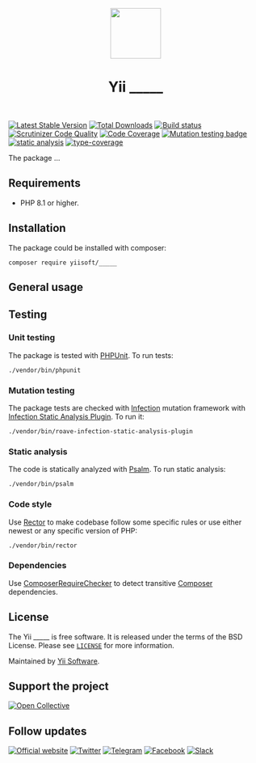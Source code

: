 <p align="center">
    <a href="https://github.com/yiisoft" target="_blank">
        <img src="https://yiisoft.github.io/docs/images/yii_logo.svg" height="100px">
    </a>
    <h1 align="center">Yii _____</h1>
    <br>
</p>

[![Latest Stable Version](https://poser.pugx.org/yiisoft/_____/v/stable.png)](https://packagist.org/packages/yiisoft/_____)
[![Total Downloads](https://poser.pugx.org/yiisoft/_____/downloads.png)](https://packagist.org/packages/yiisoft/_____)
[![Build status](https://github.com/yiisoft/_____/workflows/build/badge.svg)](https://github.com/yiisoft/_____/actions?query=workflow%3Abuild)
[![Scrutinizer Code Quality](https://scrutinizer-ci.com/g/yiisoft/_____/badges/quality-score.png?b=master)](https://scrutinizer-ci.com/g/yiisoft/_____/?branch=master)
[![Code Coverage](https://scrutinizer-ci.com/g/yiisoft/_____/badges/coverage.png?b=master)](https://scrutinizer-ci.com/g/yiisoft/_____/?branch=master)
[![Mutation testing badge](https://img.shields.io/endpoint?style=flat&url=https%3A%2F%2Fbadge-api.stryker-mutator.io%2Fgithub.com%2Fyiisoft%2F_____%2Fmaster)](https://dashboard.stryker-mutator.io/reports/github.com/yiisoft/_____/master)
[![static analysis](https://github.com/yiisoft/_____/workflows/static%20analysis/badge.svg)](https://github.com/yiisoft/_____/actions?query=workflow%3A%22static+analysis%22)
[![type-coverage](https://shepherd.dev/github/yiisoft/_____/coverage.svg)](https://shepherd.dev/github/yiisoft/_____)

The package ...

## Requirements

- PHP 8.1 or higher.

## Installation

The package could be installed with composer:

```shell
composer require yiisoft/_____
```

## General usage

## Testing

### Unit testing

The package is tested with [PHPUnit](https://phpunit.de/). To run tests:

```shell
./vendor/bin/phpunit
```

### Mutation testing

The package tests are checked with [Infection](https://infection.github.io/) mutation framework with
[Infection Static Analysis Plugin](https://github.com/Roave/infection-static-analysis-plugin). To run it:

```shell
./vendor/bin/roave-infection-static-analysis-plugin
```

### Static analysis

The code is statically analyzed with [Psalm](https://psalm.dev/). To run static analysis:

```shell
./vendor/bin/psalm
```

### Code style

Use [Rector](https://github.com/rectorphp/rector) to make codebase follow some specific rules or 
use either newest or any specific version of PHP: 

```shell
./vendor/bin/rector
```

### Dependencies

Use [ComposerRequireChecker](https://github.com/maglnet/ComposerRequireChecker) to detect transitive 
[Composer](https://getcomposer.org/) dependencies.

## License

The Yii _____ is free software. It is released under the terms of the BSD License.
Please see [`LICENSE`](./LICENSE.md) for more information.

Maintained by [Yii Software](https://www.yiiframework.com/).

## Support the project

[![Open Collective](https://img.shields.io/badge/Open%20Collective-sponsor-7eadf1?logo=open%20collective&logoColor=7eadf1&labelColor=555555)](https://opencollective.com/yiisoft)

## Follow updates

[![Official website](https://img.shields.io/badge/Powered_by-Yii_Framework-green.svg?style=flat)](https://www.yiiframework.com/)
[![Twitter](https://img.shields.io/badge/twitter-follow-1DA1F2?logo=twitter&logoColor=1DA1F2&labelColor=555555?style=flat)](https://twitter.com/yiiframework)
[![Telegram](https://img.shields.io/badge/telegram-join-1DA1F2?style=flat&logo=telegram)](https://t.me/yii3en)
[![Facebook](https://img.shields.io/badge/facebook-join-1DA1F2?style=flat&logo=facebook&logoColor=ffffff)](https://www.facebook.com/groups/yiitalk)
[![Slack](https://img.shields.io/badge/slack-join-1DA1F2?style=flat&logo=slack)](https://yiiframework.com/go/slack)
